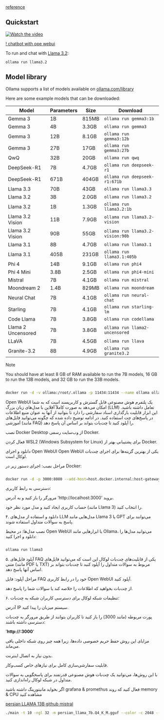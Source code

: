 [reference](https://github.com/ollama/ollama)

## Quickstart

[![Watch the video](https://img.youtube.com/vi/dQw4w9WgXcQ/0.jpg)](https://www.youtube.com/watch?v=n2Xjgh-vqv8)

[! chatbot with ope webui](https://youtu.be/n2Xjgh-vqv8?si=8T39m2kVhlMln9cW)


To run and chat with [Llama 3.2](https://ollama.com/library/llama3.2):

```shell
ollama run llama3.2
```

## Model library

Ollama supports a list of models available on [ollama.com/library](https://ollama.com/library 'ollama model library')

Here are some example models that can be downloaded:

| Model              | Parameters | Size  | Download                         |
| ------------------ | ---------- | ----- | -------------------------------- |
| Gemma 3            | 1B         | 815MB | `ollama run gemma3:1b`           |
| Gemma 3            | 4B         | 3.3GB | `ollama run gemma3`              |
| Gemma 3            | 12B        | 8.1GB | `ollama run gemma3:12b`          |
| Gemma 3            | 27B        | 17GB  | `ollama run gemma3:27b`          |
| QwQ                | 32B        | 20GB  | `ollama run qwq`                 |
| DeepSeek-R1        | 7B         | 4.7GB | `ollama run deepseek-r1`         |
| DeepSeek-R1        | 671B       | 404GB | `ollama run deepseek-r1:671b`    |
| Llama 3.3          | 70B        | 43GB  | `ollama run llama3.3`            |
| Llama 3.2          | 3B         | 2.0GB | `ollama run llama3.2`            |
| Llama 3.2          | 1B         | 1.3GB | `ollama run llama3.2:1b`         |
| Llama 3.2 Vision   | 11B        | 7.9GB | `ollama run llama3.2-vision`     |
| Llama 3.2 Vision   | 90B        | 55GB  | `ollama run llama3.2-vision:90b` |
| Llama 3.1          | 8B         | 4.7GB | `ollama run llama3.1`            |
| Llama 3.1          | 405B       | 231GB | `ollama run llama3.1:405b`       |
| Phi 4              | 14B        | 9.1GB | `ollama run phi4`                |
| Phi 4 Mini         | 3.8B       | 2.5GB | `ollama run phi4-mini`           |
| Mistral            | 7B         | 4.1GB | `ollama run mistral`             |
| Moondream 2        | 1.4B       | 829MB | `ollama run moondream`           |
| Neural Chat        | 7B         | 4.1GB | `ollama run neural-chat`         |
| Starling           | 7B         | 4.1GB | `ollama run starling-lm`         |
| Code Llama         | 7B         | 3.8GB | `ollama run codellama`           |
| Llama 2 Uncensored | 7B         | 3.8GB | `ollama run llama2-uncensored`   |
| LLaVA              | 7B         | 4.5GB | `ollama run llava`               |
| Granite-3.2         | 8B         | 4.9GB | `ollama run granite3.2`          |

> [!NOTE]
> You should have at least 8 GB of RAM available to run the 7B models, 16 GB to run the 13B models, and 32 GB to run the 33B models.


```bash

docker run -d -v ollama:/root/.ollama -p 11434:11434 --name ollama ollama/ollama

```

Open WebUI یک پلتفرم هوش مصنوعی قابل گسترش و کاربرپسند است که به شما امکان می‌دهد به صورت کاملاً آفلاین با مدل‌های زبان بزرگ (LLM) تعامل داشته باشید. این ابزار قابلیت بارگذاری اسناد سفارشی را دارد تا بتوانید از آنها به عنوان منبع اطلاعات در پاسخ‌های چت استفاده کنید. در ادامه توضیح داده شده که چگونه می‌توانید فایل‌های آموزشی (مانند FAQ) را آپلود کنید تا چت‌بات بتواند بر اساس آن پاسخ دهد.




نصب Docker Desktop از وب‌سایت رسمی Docker.

فعال کردن WSL2 (Windows Subsystem for Linux) برای پشتیبانی بهتر از Docker.

دانلود و اجرای Open WebUI
Open WebUI یکی از بهترین گزینه‌ها برای اجرای چت‌بات لوکال است.

مراحل نصب:
اجرای دستور زیر در Docker:

```bash

docker run -d -p 3000:8080 --add-host=host.docker.internal:host-gateway -v open-webui:/app/backend/data --name open-webui --restart always ghcr.io/open-webui/open-webui:main

```

دسترسی به رابط کاربری:

مرورگر را باز کنید و به آدرس 'http://localhost:3000' بروید.

حساب کاربری ایجاد کنید و مدل مورد نظر خود (مانند Llama 3) را انتخاب کنید.

۴. دانلود و استفاده از مدل‌های LLM
مدل‌هایی مانند Llama 3 یا GPT می‌توانند برای پاسخ به سوالات متداول استفاده شوند.

نصب مدل‌ها:
در محیط Open WebUI یا ابزارهایی مانند Ollama، می‌توانید مدل‌ها را دانلود و اجرا کنید:

```bash

ollama run llama3

```

۵. آپلود فایل‌های FAQ
یکی از قابلیت‌های چت‌بات لوکال این است که می‌توانید فایل‌های متنی (مانند PDF یا TXT) مربوط به سوالات متداول را آپلود کنید تا چت‌بات بتواند بر اساس آنها پاسخ دهد.

مراحل آپلود:
فایل FAQ خود را در رابط کاربری Open WebUI آپلود کنید.

از چت‌بات بخواهید که اطلاعات را خلاصه کند یا سوالات شما را پاسخ دهد.

۶. تنظیمات شبکه لوکال
برای دسترسی کاربران شبکه به چت‌بات:

آدرس IP سیستم میزبان را پیدا کنید.

پورت مربوطه (مانند 3000) را باز کنید تا کاربران بتوانند از طریق مرورگر به چت‌بات دسترسی داشته باشند:


'**http://<Your-IP>:3000**'

مزایای این روش
حفظ حریم خصوصی داده‌ها، زیرا همه چیز روی شبکه داخلی باقی می‌ماند.

بدون نیاز به اتصال اینترنت.

قابلیت سفارشی‌سازی کامل برای نیازهای خاص کسب‌وکار.

با این روش‌ها، می‌توانید یک چت‌بات هوش مصنوعی قدرتمند برای پاسخگویی به سوالات متداول در شبکه لوکال راه‌اندازی کنید.

اگر بخواید مانیتورینگ داشته باشید
grafana & promethus 
فعال کنید که روند memory & CPU  مشاهده کنید


[persian LLAMA 13B ](https://huggingface.co/ViraIntelligentDataMining/PersianLLaMA-13B)
[ github mistral ](https://github.com/mehdihosseinimoghadam/AVA-Mistral-7B)

```bash
./main -t 10 -ngl 32 -m persian_llama_7b.Q4_K_M.gguf --color -c 2048 --temp 0.7 --repeat_penalty 1.1 -n -1 -p "### Instruction: یک شعر حماسی در مورد کوه دماوند بگو ### Input:  ### Response:"

```
